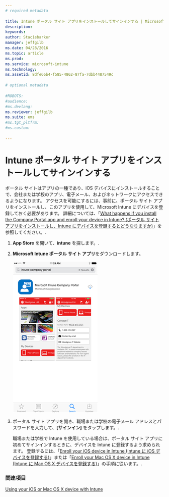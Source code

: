 ```yaml
---
# required metadata

title: Intune ポータル サイト アプリをインストールしてサインインする | Microsoft Intune
description:
keywords:
author: Staciebarker
manager: jeffgilb
ms.date: 04/28/2016
ms.topic: article
ms.prod:
ms.service: microsoft-intune
ms.technology:
ms.assetid: 8dfe66b4-f585-4862-87fa-7dbb4487549c

# optional metadata

#ROBOTS:
#audience:
#ms.devlang:
ms.reviewer: jeffgilb
ms.suite: ems
#ms.tgt_pltfrm:
#ms.custom:

---
```



# Intune ポータル サイト アプリをインストールしてサインインする

ポータル サイトはアプリの一種であり、iOS デバイスにインストールすることで、会社または学校のアプリ、電子メール、およびネットワークにアクセスできるようになります。  アクセスを可能にするには、事前に、ポータル サイト アプリをインストールし、このアプリを使用して、Microsoft Intune にデバイスを登録しておく必要があります。 詳細については、「[What happens if you install the Company Portal app and enroll your device in Intune? (ポータル サイト アプリをインストールし、Intune にデバイスを登録するとどうなりますか)](what-happens-if-you-install-the-company-portal-app-and-enroll-your-device-in-intune-ios.md)」を参照してください。.

1.  **App Store** を開いて、**intune** を探します。.

2.  **Microsoft Intune ポータル サイト アプリ**をダウンロードします。

    ![download-ios-comp-portal-app](./media/ios-cpinstall-1-cpinstore.png)

3.  ポータル サイト アプリを開き、職場または学校の電子メール アドレスとパスワードを入力して、**[サインイン]** をタップします。.

    職場または学校で Intune を使用している場合は、ポータル サイト アプリに初めてサインインするときに、デバイスを Intune に登録するよう求められます。 登録するには、「[Enroll your iOS device in Intune (Intune に iOS デバイスを登録する)](enroll-your-device-in-intune-ios.md)」または「[Enroll your Mac OS X device in Intune (Intune に Mac OS X デバイスを登録する)](enroll-your-device-in-intune-mac-os-x.md)」の手順に従います。.

### 関連項目
[Using your iOS or Mac OS X device with Intune](using-your-ios-or-mac-os-x-device-with-intune.md)

<!--HONumber=May16_HO1-->


